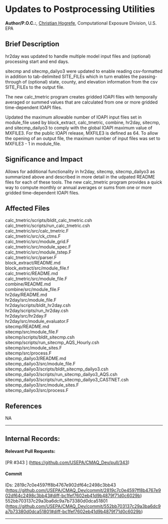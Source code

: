 # Updates to Postprocessing Utilities

**Author/P.O.C.:**, [Christian Hogrefe](mailto:hogrefe.christian@epa.gov), Computational Exposure Division, U.S. EPA

## Brief Description
hr2day was updated to handle multiple model input files and
(optional) processing start and end days.

sitecmp and sitecmp_dailyo3 were updated to enable reading
csv-formatted in addition to tab-delimited SITE_FILEs which in
turn enables the passing-through of (optional) state, county,
and elevation information from the csv SITE_FILEs to the
output file.

The new calc_tmetric program creates gridded IOAPI files with
temporally averaged or summed values that are calculated from
one or more gridded time-dependent IOAPI files.

Updated the maximum allowable number of IOAPI input files set in
module_file used by block_extract, calc_tmetric, combine,
hr2day, sitecmp, and sitecmp_dailyo3 to comply
with the global IOAPI maximum value of MXFILE3. For the public
IOAPI release, MXFILE3 is defined as 64. To allow the
opening of an output file, the maximum number of input files was
set to MXFILE3 - 1 in module_file.                   

## Significance and Impact
Allows for additional functionality in hr2day, sitecmp,
sitecmp_dailyo3 as summarized above and described in more
detail in the udpated README files for each of these tools.
The new calc_tmetric program provides a quick way to compute
monthly or annual averages or sums from one or more gridded
time-dependent IOAPI files.
                       

## Affected Files
calc_tmetric/scripts/bldit_calc_tmetric.csh  
calc_tmetric/scripts/run_calc_tmetric.csh  
calc_tmetric/src/calc_tmetric.F  
calc_tmetric/src/ck_ctms.F  
calc_tmetric/src/module_grid.F  
calc_tmetric/src/module_spec.F  
calc_tmetric/src/module_tstep.F  
calc_tmetric/src/parser.F  
block_extract/README.md  
block_extract/src/module_file.f  
calc_tmetric/README.md  
calc_tmetric/src/module_file.F  
combine/README.md  
combine/src/module_file.F  
hr2day/README.md  
hr2day/src/module_file.F  
hr2day/scripts/bldit_hr2day.csh  
hr2day/scripts/run_hr2day.csh  
hr2day/src/hr2day.F  
hr2day/src/module_evaluator.F  
sitecmp/README.md  
sitecmp/src/module_file.F  
sitecmp/scripts/bldit_sitecmp.csh  
sitecmp/scripts/run_sitecmp_AQS_Hourly.csh  
sitecmp/src/module_sites.F  
sitecmp/src/process.F  
sitecmp_dailyo3/README.md  
sitecmp_dailyo3/src/module_file.F  
sitecmp_dailyo3/scripts/bldit_sitecmp_dailyo3.csh  
sitecmp_dailyo3/scripts/run_sitecmp_dailyo3_AQS.csh  
sitecmp_dailyo3/scripts/run_sitecmp_dailyo3_CASTNET.csh  
sitecmp_dailyo3/src/module_sites.F  
sitecmp_dailyo3/src/process.F  


## References
NA           

-----
## Internal Records:
#### Relevant Pull Requests:
[PR #343 ] (https://github.com/USEPA/CMAQ_Dev/pull/343)  

#### Commit 
IDs:  2819c7c0e4597ff8b4767e902df64c2498c3bb43 (https://github.com/USEPA/CMAQ_Dev/commit/2819c7c0e4597ff8b4767e902df64c2498c3bb43#diff-bc1fef7602eb41d9b4879f71d0c6029b)  
      552bb703137c29a3ba6dc9a7b73380d0dca51801 (https://github.com/USEPA/CMAQ_Dev/commit/552bb703137c29a3ba6dc9a7b73380d0dca51801#diff-bc1fef7602eb41d9b4879f71d0c6029b)  


-----

